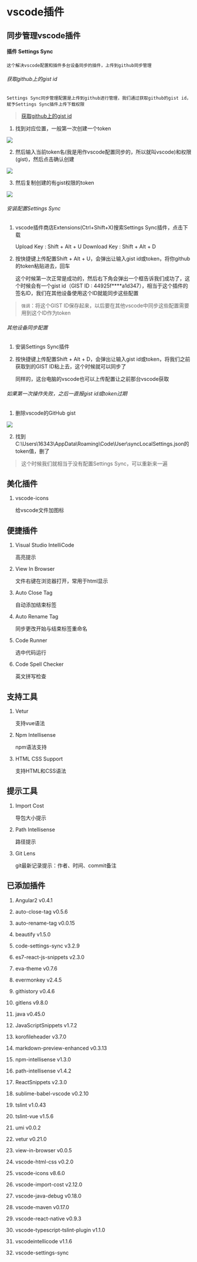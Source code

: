 # vscode插件

## 同步管理vscode插件

#### 插件 Settings Sync

	这个解决vscode配置和插件多台设备同步的插件，上传到github同步管理

###### 获取github上的gist id

	Settings Sync同步管理配置是上传到github进行管理，我们通过获取github的gist id，赋予Settings Sync插件上传下载权限

> [获取github上的gist id](https://github.com/settings/tokens)

1. 找到对应位置，一般第一次创建一个token

![](../../../images/IDE/IntelliJ/github_token.png)

2. 然后输入当前token名(我是用作vscode配置同步的，所以就叫vscode)和权限(gist)，然后点击确认创建

![](../../../images/IDE/IntelliJ/github_create_token.png)

3. 然后复制创建的有gist权限的token

![](../../../images/IDE/IntelliJ/copy_github_token.png)


###### 安装配置Settings Sync

1. vscode插件商店Extensions(Ctrl+Shift+X)搜索Settings Sync插件，点击下载

	Upload Key : Shift + Alt + U
	Download Key : Shift + Alt + D

2. 按快捷键上传配置Shift + Alt + U，会弹出让输入gist id或token，将你github的token粘贴进去，回车

	这个时候第一次正常是成功的，然后右下角会弹出一个框告诉我们成功了，这个时候会有一个gist id（GIST ID : 44925f****a1d347），相当于这个插件的签名ID，我们在其他设备使用这个ID就能同步这些配置

> `强调`：将这个GIST ID保存起来，以后要在其他vscode中同步这些配置需要用到这个ID作为token

###### 其他设备同步配置

1. 安装Settings Sync插件

2. 按快捷键上传配置Shift + Alt + D，会弹出让输入gist id或token，将我们之前获取到的GIST ID粘上去，这个时候就可以同步了

	同样的，这台电脑的vscode也可以上传配置让之前那台vscode获取

###### 如果第一次操作失败，之后一直报gist id或token过期

1. 删除vscode的GitHub gist

![](../../../images/IDE/IntelliJ/vscode_gist.png)

2. 找到C:\Users\16343\AppData\Roaming\Code\User\syncLocalSettings.json的token值，删了

> 这个时候我们就相当于没有配置Settings Sync，可以重新来一遍

## 美化插件

1. vscode-icons

	给vscode文件加图标

## 便捷插件

1. Visual Studio IntelliCode

	高亮提示

2. View In Browser

	文件右键在浏览器打开，常用于html显示

3. Auto Close Tag

	自动添加结束标签
4. Auto Rename Tag

	同步更改开始与结束标签重命名

5. Code Runner

	选中代码运行

6. Code Spell Checker

	英文拼写检查

## 支持工具

1. Vetur

	支持vue语法

2. Npm Intellisense

	npm语法支持

3. HTML CSS Support

	支持HTML和CSS语法

## 提示工具

1. Import Cost

	导包大小提示

2. Path Intellisense

	路径提示

3. Git Lens

	git最新记录提示：作者、时间、commit备注

## 已添加插件

1. Angular2 v0.4.1

2. auto-close-tag v0.5.6

3. auto-rename-tag v0.0.15

4. beautify v1.5.0

5. code-settings-sync v3.2.9

6. es7-react-js-snippets v2.3.0

7. eva-theme v0.7.6

8. evermonkey v2.4.5

9. githistory v0.4.6

10. gitlens v9.8.0

11. java v0.45.0

12. JavaScriptSnippets v1.7.2

13. korofileheader v3.7.0

14. markdown-preview-enhanced v0.3.13

15. npm-intellisense v1.3.0

16. path-intellisense v1.4.2

17. ReactSnippets v2.3.0

18. sublime-babel-vscode v0.2.10

19. tslint v1.0.43

20. tslint-vue v1.5.6

21. umi v0.0.2

22. vetur v0.21.0

23. view-in-browser v0.0.5

24. vscode-html-css v0.2.0

25. vscode-icons v8.6.0

26. vscode-import-cost v2.12.0

27. vscode-java-debug v0.18.0

28. vscode-maven v0.17.0

29. vscode-react-native v0.9.3

30. vscode-typescript-tslint-plugin v1.1.0

31. vscodeintellicode v1.1.6

32. vscode-settings-sync

